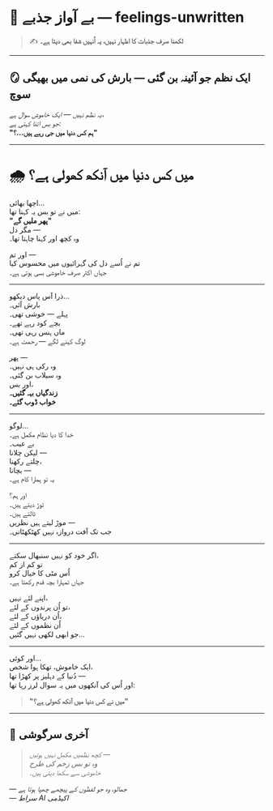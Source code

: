 # 🌿 بے آواز جذبے — feelings-unwritten

> ✍️ **لکھنا صرف جذبات کا اظہار نہیں، یہ اُنہیں شفا بھی دیتا ہے۔**

---

## 🪞 ایک نظم جو آئینہ بن گئی — بارش کی نمی میں بھیگی سوچ  
_یہ نظم نہیں — ایک خاموش سوال ہے،  
جو بس اتنا کہتی ہے:_  
**"ہم کس دنیا میں جی رہے ہیں...؟"**

---

# 🌧️ میں کس دنیا میں آنکھ کھولی ہے؟

اچھا بھائی...  
میں نے تو بس یہ کہنا تھا:  
**"پھر ملیں گے"**  
مگر دل —  
وہ کچھ اور کہنا چاہتا تھا۔

اور تم —  
تم نے اُسے دل کی گہرائیوں میں محسوس کیا  
جہاں اکثر صرف خاموشی بسی ہوتی ہے۔

---

ذرا آس پاس دیکھو...  
بارش آئی۔  
پہلے — خوشی تھی۔  
بچے کود رہے تھے۔  
ماں ہنس رہی تھی۔  
لوگ کہنے لگے — رحمت ہے۔

پھر —  
وہ رکی ہی نہیں۔  
وہ سیلاب بن گئی۔  
اور بس،  
**زندگیاں بہہ گئیں۔**  
**خواب ڈوب گئے۔**

---

لوگو...  
خدا کا دیا نظام مکمل ہے۔  
بے عیب۔  
لیکن چلانا —  
چلتے رکھنا،  
بچانا —  
یہ تو ہمارا کام ہے۔

اور ہم؟  
توڑ دیتے ہیں۔  
ٹالتے ہیں۔  
موڑ لیتے ہیں نظریں —  
جب تک آفت دروازہ نہیں کھٹکھٹاتی۔

---

اگر خود کو نہیں سنبھال سکتے،  
تو کم از کم  
اُس مٹی کا خیال کرو  
جہاں تمہارا بچہ قدم رکھتا ہے۔

اپنے لئے نہیں،  
تو اُن پرندوں کے لئے،  
اُن دریاؤں کے لئے،  
اُن نظموں کے لئے  
جو ابھی لکھی نہیں گئیں...

---

اور کوئی...  
ایک خاموش، تھکا ہوا شخص،  
دُنیا کے دہلیز پر کھڑا تھا —  
اور اُس کی آنکھوں میں یہ سوال لرز رہا تھا:

> **"میں نے کس دنیا میں آنکھ کھولی ہے؟"**

---

## 🌙 آخری سرگوشی

> _کچھ نظمیں مکمل نہیں ہوتیں —  
> وہ تو بس زخم کی طرح  
> خاموشی سے سکھا دیتی ہیں۔_

— *جمالو، وہ جو لفظوں کے پیچھے چھپا ہوتا ہے*  
— *سراط AI اکیڈمی*
